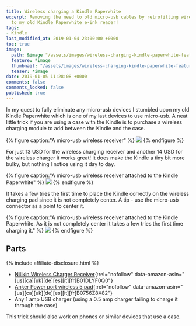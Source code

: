 ```yaml
---
title: Wireless charging a Kindle Paperwhite
excerpt: Removing the need to old micro-usb cables by retrofitting wireless charging
  to my old Kindle Paperwhite e-ink reader!
tags:
- Kindle
last_modified_at: 2019-01-04 23:00:00 +0000
toc: true
image:
  path: &image "/assets/images/wireless-charging-kindle-paperwhite-feature.jpg"
  feature: *image
  thumbnail: "/assets/images/wireless-charging-kindle-paperwhite-feature-th.jpg"
  teaser: *image
date: 2019-01-05 11:28:08 +0000
comments: false
comments_locked: false
published: true
---
```

In my quest to fully eliminate any micro-usb devices I stumbled upon my old Kindle Paperwhite which is one of my last devices to use micro-usb. A neat little trick if you are using a case with the Kindle is to purchase a wireless charging module to add between the Kindle and the case.

{% figure caption:"A micro-usb wireless receiver" %}
![](/assets/images/wireless-charging-kindle-paperwhite-receiver.jpg)
{% endfigure %}

For just 13 USD for the wireless charging receiver and another 14 USD for the wireless charger it works great! It does make the Kindle a tiny bit more bulky, but nothing I notice using it day to day.

{% figure caption:"A micro-usb wireless receiver attached to the Kindle Paperwhite" %}
![](/assets/images/wireless-charging-kindle-paperwhite-case.jpg)
{% endfigure %}

It takes a few tries the first time to place the Kindle correctly on the wireless charging pad since it is not completely center. A tip - use the micro-usb connector as a point to center it.

{% figure caption:"A micro-usb wireless receiver attached to the Kindle Paperwhite. As it is not completely center it takes a few tries the first time charging it." %}
![](/assets/images/wireless-charging-kindle-paperwhite-receiver-attached.jpg)
{% endfigure %}

## Parts

{% include affiliate-disclosure.html %}

* [Nillkin Wireless Charger Receiver](https://www.amazon.com/gp/product/B01DLYF0Q0/){:rel="nofollow" data-amazon-asin="[us][ca][uk][de][es][it][fr]B01DLYF0Q0"}
* [Anker Power port wireless 5 pad](https://www.amazon.com/gp/product/B0756Z8X82/){:rel="nofollow" data-amazon-asin="[us][ca][uk][de][es][it][fr]B0756Z8X82"}
* Any 1 amp USB charger (using a 0.5 amp charger failing to charge it through the case)

This trick should also work on phones or similar devices that use a case.
